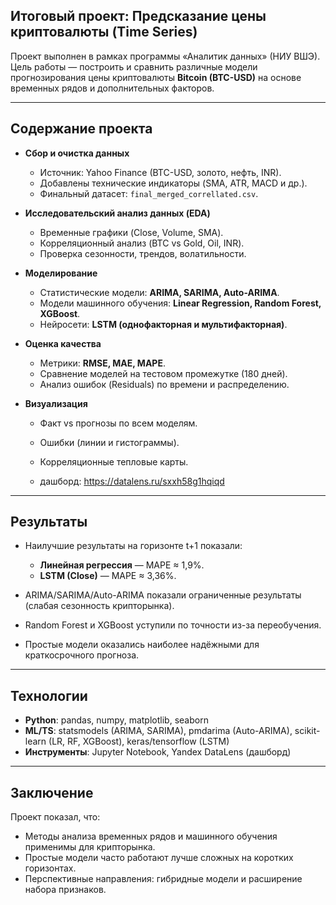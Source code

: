 ## Итоговый проект: Предсказание цены криптовалюты (Time Series)

Проект выполнен в рамках программы «Аналитик данных» (НИУ ВШЭ).
Цель работы — построить и сравнить различные модели прогнозирования цены криптовалюты **Bitcoin (BTC-USD)** на основе временных рядов и дополнительных факторов.

---

## Содержание проекта

* **Сбор и очистка данных**

  * Источник: Yahoo Finance (BTC-USD, золото, нефть, INR).
  * Добавлены технические индикаторы (SMA, ATR, MACD и др.).
  * Финальный датасет: `final_merged_correllated.csv`.

* **Исследовательский анализ данных (EDA)**

  * Временные графики (Close, Volume, SMA).
  * Корреляционный анализ (BTC vs Gold, Oil, INR).
  * Проверка сезонности, трендов, волатильности.

* **Моделирование**

  * Статистические модели: **ARIMA, SARIMA, Auto-ARIMA**.
  * Модели машинного обучения: **Linear Regression, Random Forest, XGBoost**.
  * Нейросети: **LSTM (однофакторная и мультифакторная)**.

* **Оценка качества**

  * Метрики: **RMSE, MAE, MAPE**.
  * Сравнение моделей на тестовом промежутке (180 дней).
  * Анализ ошибок (Residuals) по времени и распределению.

* **Визуализация**

  * Факт vs прогнозы по всем моделям.
  * Ошибки (линии и гистограммы).
  * Корреляционные тепловые карты.
 
  * дашборд: https://datalens.ru/sxxh58g1hqiqd

---

## Результаты

* Наилучшие результаты на горизонте t+1 показали:

  * **Линейная регрессия** — MAPE ≈ 1,9%.
  * **LSTM (Close)** — MAPE ≈ 3,36%.
* ARIMA/SARIMA/Auto-ARIMA показали ограниченные результаты (слабая сезонность крипторынка).
* Random Forest и XGBoost уступили по точности из-за переобучения.
* Простые модели оказались наиболее надёжными для краткосрочного прогноза.

---

## Технологии

* **Python**: pandas, numpy, matplotlib, seaborn
* **ML/TS**: statsmodels (ARIMA, SARIMA), pmdarima (Auto-ARIMA), scikit-learn (LR, RF, XGBoost), keras/tensorflow (LSTM)
* **Инструменты**: Jupyter Notebook, Yandex DataLens (дашборд)

---

## Заключение

Проект показал, что:

* Методы анализа временных рядов и машинного обучения применимы для крипторынка.
* Простые модели часто работают лучше сложных на коротких горизонтах.
* Перспективные направления: гибридные модели и расширение набора признаков.

